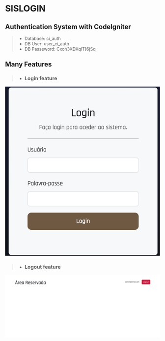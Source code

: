 # SISLOGIN
## Authentication System with CodeIgniter

> - Database: ci_auth
> - DB User: user_ci_auth
> - DB Passeword: Cxoh3XDXqIT[6jSq

## Many Features
> - ### Login feature

![Login Screenshot](https://github.com/salomaopena/sislogin/blob/f77409fbc0e50beae9b2f6da054d0e0860a1099a/public/assets/images/screen-login.png)

> - ### Logout feature

![Logout Screenshot](https://github.com/salomaopena/sislogin/blob/f77409fbc0e50beae9b2f6da054d0e0860a1099a/public/assets/images/screen-logout.png)
